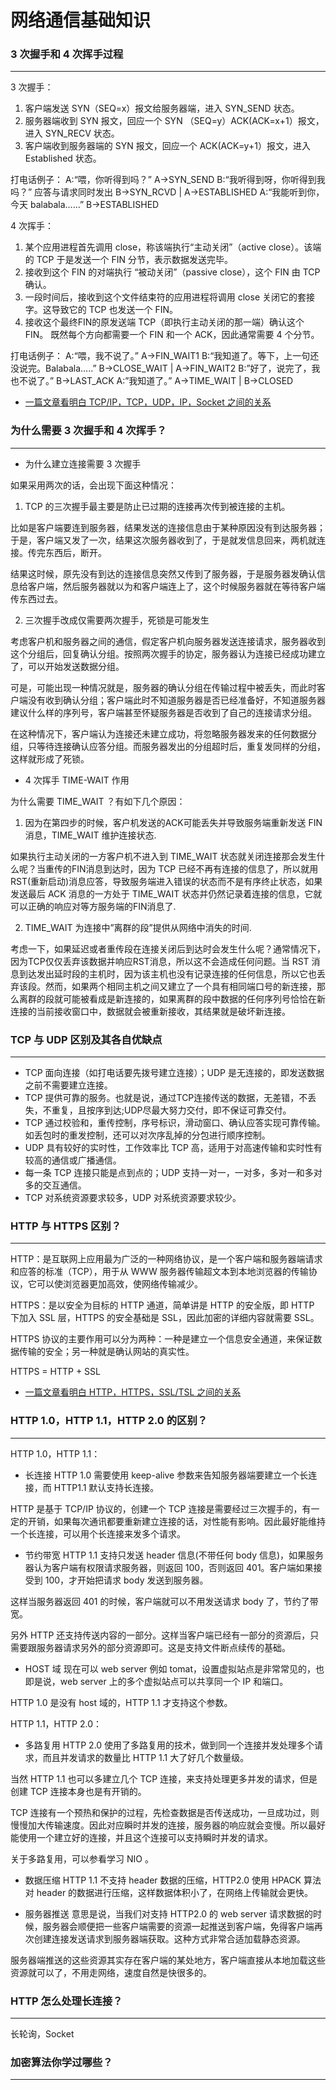 # 网络通信基础知识

### 3 次握手和 4 次挥手过程

-------

3 次握手：

1. 客户端发送 SYN（SEQ=x）报文给服务器端，进入 SYN_SEND 状态。
2. 服务器端收到 SYN 报文，回应一个 SYN （SEQ=y）ACK(ACK=x+1）报文，进入 SYN_RECV 状态。
3. 客户端收到服务器端的 SYN 报文，回应一个 ACK(ACK=y+1）报文，进入 Established 状态。

打电话例子：
A:“喂，你听得到吗？” A->SYN_SEND
B:“我听得到呀，你听得到我吗？” 应答与请求同时发出 B->SYN_RCVD | A->ESTABLISHED
A:“我能听到你，今天 balabala……” B->ESTABLISHED

4 次挥手：

1. 某个应用进程首先调用 close，称该端执行“主动关闭”（active close）。该端的 TCP 于是发送一个 FIN
   分节，表示数据发送完毕。
2. 接收到这个 FIN 的对端执行 “被动关闭”（passive close），这个 FIN 由 TCP 确认。
3. 一段时间后，接收到这个文件结束符的应用进程将调用 close 关闭它的套接字。这导致它的 TCP 也发送一个
   FIN。
4. 接收这个最终FIN的原发送端 TCP（即执行主动关闭的那一端）确认这个 FIN。 既然每个方向都需要一个 FIN 和一个
   ACK，因此通常需要 4 个分节。

打电话例子：
A:“喂，我不说了。” A->FIN_WAIT1
B:“我知道了。等下，上一句还没说完。Balabala…..” B->CLOSE_WAIT | A->FIN_WAIT2
B:”好了，说完了，我也不说了。” B->LAST_ACK
A:”我知道了。” A->TIME_WAIT | B->CLOSED

- [一篇文章看明白 TCP/IP，TCP，UDP，IP，Socket 之间的关系](https://github.com/jeanboydev/Android-ReadTheFuckingSourceCode/blob/master/http/TCP_IP_UDP_Socket.md)

### 为什么需要 3 次握手和 4 次挥手？

-------

- 为什么建立连接需要 3 次握手

如果采用两次的话，会出现下面这种情况：

1. TCP 的三次握手最主要是防止已过期的连接再次传到被连接的主机。

比如是客户端要连到服务器，结果发送的连接信息由于某种原因没有到达服务器；于是，客户端又发了一次，结果这次服务器收到了，于是就发信息回来，两机就连接。传完东西后，断开。

结果这时候，原先没有到达的连接信息突然又传到了服务器，于是服务器发确认信息给客户端，然后服务器就以为和客户端连上了，这个时候服务器就在等待客户端传东西过去。

2. 三次握手改成仅需要两次握手，死锁是可能发生

考虑客户机和服务器之间的通信，假定客户机向服务器发送连接请求，服务器收到这个分组后，回复确认分组。按照两次握手的协定，服务器认为连接已经成功建立了，可以开始发送数据分组。

可是，可能出现一种情况就是，服务器的确认分组在传输过程中被丢失，而此时客户端没有收到确认分组；客户端此时不知道服务器是否已经准备好，不知道服务器建议什么样的序列号，客户端甚至怀疑服务器是否收到了自己的连接请求分组。

在这种情况下，客户端认为连接还未建立成功，将忽略服务器发来的任何数据分组，只等待连接确认应答分组。而服务器发出的分组超时后，重复发同样的分组，这样就形成了死锁。

- 4 次挥手 TIME-WAIT 作用

为什么需要 TIME_WAIT ？有如下几个原因：

1. 因为在第四步的时候，客户机发送的ACK可能丢失并导致服务端重新发送 FIN 消息，TIME_WAIT 维护连接状态.

如果执行主动关闭的一方客户机不进入到 TIME_WAIT 状态就关闭连接那会发生什么呢？当重传的FIN消息到达时，因为
TCP 已经不再有连接的信息了，所以就用 RST(重新启动)消息应答，导致服务端进入错误的状态而不是有序终止状态，如果发送最后
ACK 消息的一方处于 TIME_WAIT 状态并仍然记录着连接的信息，它就可以正确的响应对等方服务端的FIN消息了.

2. TIME_WAIT 为连接中”离群的段”提供从网络中消失的时间.

考虑一下，如果延迟或者重传段在连接关闭后到达时会发生什么呢？通常情况下，因为TCP仅仅丢弃该数据并响应RST消息，所以这不会造成任何问题。当
RST
消息到达发出延时段的主机时，因为该主机也没有记录连接的任何信息，所以它也丢弃该段。然而，如果两个相同主机之间又建立了一个具有相同端口号的新连接，那么离群的段就可能被看成是新连接的，如果离群的段中数据的任何序列号恰恰在新连接的当前接收窗口中，数据就会被重新接收，其结果就是破坏新连接。

### TCP 与 UDP 区别及其各自优缺点

-------

- TCP 面向连接（如打电话要先拨号建立连接）；UDP 是无连接的，即发送数据之前不需要建立连接。
- TCP 提供可靠的服务。也就是说，通过TCP连接传送的数据，无差错，不丢失，不重复，且按序到达;UDP尽最大努力交付，即不保证可靠交付。
- TCP 通过校验和，重传控制，序号标识，滑动窗口、确认应答实现可靠传输。如丢包时的重发控制，还可以对次序乱掉的分包进行顺序控制。
- UDP 具有较好的实时性，工作效率比 TCP 高，适用于对高速传输和实时性有较高的通信或广播通信。
- 每一条 TCP 连接只能是点到点的；UDP 支持一对一，一对多，多对一和多对多的交互通信。
- TCP 对系统资源要求较多，UDP 对系统资源要求较少。

### HTTP 与 HTTPS 区别？

-------

HTTP：是互联网上应用最为广泛的一种网络协议，是一个客户端和服务器端请求和应答的标准（TCP），用于从 WWW
服务器传输超文本到本地浏览器的传输协议，它可以使浏览器更加高效，使网络传输减少。

HTTPS：是以安全为目标的 HTTP 通道，简单讲是 HTTP 的安全版，即 HTTP 下加入 SSL 层，HTTPS 的安全基础是
SSL，因此加密的详细内容就需要 SSL。

HTTPS 协议的主要作用可以分为两种：一种是建立一个信息安全通道，来保证数据传输的安全；另一种就是确认网站的真实性。

HTTPS = HTTP + SSL

- [一篇文章看明白 HTTP，HTTPS，SSL/TSL 之间的关系](https://github.com/jeanboydev/Android-ReadTheFuckingSourceCode/blob/master/http/HTTP_HTTPS_SSL_TSL.md)

### HTTP 1.0，HTTP 1.1，HTTP 2.0 的区别？

-------

HTTP 1.0，HTTP 1.1：

- 长连接
  HTTP 1.0 需要使用 keep-alive 参数来告知服务器端要建立一个长连接，而 HTTP1.1 默认支持长连接。

HTTP 是基于 TCP/IP 协议的，创建一个 TCP
连接是需要经过三次握手的，有一定的开销，如果每次通讯都要重新建立连接的话，对性能有影响。因此最好能维持一个长连接，可以用个长连接来发多个请求。

- 节约带宽
  HTTP 1.1 支持只发送 header 信息(不带任何 body 信息)，如果服务器认为客户端有权限请求服务器，则返回
  100，否则返回 401。客户端如果接受到 100，才开始把请求 body 发送到服务器。

这样当服务器返回 401 的时候，客户端就可以不用发送请求 body 了，节约了带宽。

另外 HTTP 还支持传送内容的一部分。这样当客户端已经有一部分的资源后，只需要跟服务器请求另外的部分资源即可。这是支持文件断点续传的基础。

- HOST 域
  现在可以 web server 例如 tomat，设置虚拟站点是非常常见的，也即是说，web server 上的多个虚拟站点可以共享同一个
  IP 和端口。

HTTP 1.0 是没有 host 域的，HTTP 1.1 才支持这个参数。

HTTP 1.1，HTTP 2.0：

- 多路复用
  HTTP 2.0 使用了多路复用的技术，做到同一个连接并发处理多个请求，而且并发请求的数量比 HTTP 1.1
  大了好几个数量级。

当然 HTTP 1.1 也可以多建立几个 TCP 连接，来支持处理更多并发的请求，但是创建 TCP 连接本身也是有开销的。

TCP
连接有一个预热和保护的过程，先检查数据是否传送成功，一旦成功过，则慢慢加大传输速度。因此对应瞬时并发的连接，服务器的响应就会变慢。所以最好能使用一个建立好的连接，并且这个连接可以支持瞬时并发的请求。

关于多路复用，可以参看学习 NIO 。

- 数据压缩
  HTTP 1.1 不支持 header 数据的压缩，HTTP2.0 使用 HPACK 算法对 header 的数据进行压缩，这样数据体积小了，在网络上传输就会更快。

- 服务器推送
  意思是说，当我们对支持 HTTP2.0 的 web server
  请求数据的时候，服务器会顺便把一些客户端需要的资源一起推送到客户端，免得客户端再次创建连接发送请求到服务器端获取。这种方式非常合适加载静态资源。

服务器端推送的这些资源其实存在客户端的某处地方，客户端直接从本地加载这些资源就可以了，不用走网络，速度自然是快很多的。

### HTTP 怎么处理长连接？

-------

长轮询，Socket

### 加密算法你学过哪些？

-------



